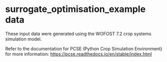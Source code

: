 # surrogate_optimisation_example data

These input data were generated using the WOFOST 7.2 crop systems simulation model.

Refer to the documentation for PCSE (Python Crop Simulation Environment) for more information: https://pcse.readthedocs.io/en/stable/index.html   
